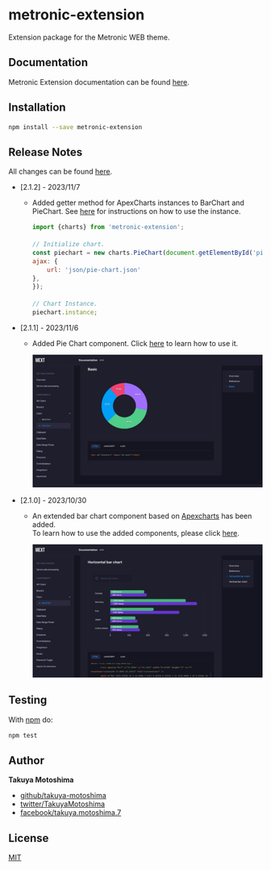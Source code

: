 # metronic-extension
Extension package for the Metronic WEB theme.

## Documentation
Metronic Extension documentation can be found [here](https://takuya-motoshima.github.io/metronic-extension/).

<!-- Also, [here](CHANGELOG.md) are the changes for each version. -->

## Installation
```sh
npm install --save metronic-extension
```

## Release Notes
All changes can be found [here](CHANGELOG.md).

- [2.1.2] - 2023/11/7
    - Added getter method for ApexCharts instances to BarChart and PieChart.
        See [here](https://apexcharts.com/docs/methods/#) for instructions on how to use the instance.

        ```js
        import {charts} from 'metronic-extension';

        // Initialize chart.
        const piechart = new charts.PieChart(document.getElementById('piechart'), {
        ajax: {
            url: 'json/pie-chart.json'
        },
        });

        // Chart Instance.
        piechart.instance;
        ```
- [2.1.1] - 2023/11/6
    - Added Pie Chart component. Click [here](https://takuya-motoshima.github.io/metronic-extension/piechart.html) to learn how to use it.

        ![PieChart.jpg](screencaps/PieChart.jpg)
- [2.1.0] - 2023/10/30
    - An extended bar chart component based on [Apexcharts](https://apexcharts.com/) has been added.  
        To learn how to use the added components, please click [here](https://takuya-motoshima.github.io/metronic-extension/barchart.html).

        ![BarChart.jpg](screencaps/BarChart.jpg)

## Testing
With [npm](http://npmjs.org) do:

```sh
npm test
```

## Author
**Takuya Motoshima**

* [github/takuya-motoshima](https://github.com/takuya-motoshima)
* [twitter/TakuyaMotoshima](https://twitter.com/TakuyaMotoshima)
* [facebook/takuya.motoshima.7](https://www.facebook.com/takuya.motoshima.7)

## License
[MIT](LICENSE)